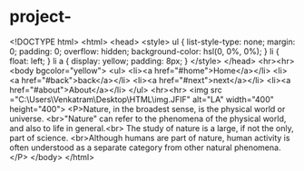 # project-
&lt;!DOCTYPE html> &lt;html> &lt;head> &lt;style> ul {   list-style-type: none;   margin: 0;   padding: 0;   overflow: hidden;   background-color: hsl(0, 0%, 0%); }  li {   float: left; }  li a {   display: yellow;   padding: 8px; } &lt;/style> &lt;/head> &lt;hr>&lt;hr>  &lt;body bgcolor="yellow">  &lt;ul>   &lt;li>&lt;a href="#home">Home&lt;/a>&lt;/li>   &lt;li>&lt;a href="#back">back&lt;/a>&lt;/li>   &lt;li>&lt;a href="#next">next&lt;/a>&lt;/li>   &lt;li>&lt;a href="#about">About&lt;/a>&lt;/li> &lt;/ul> &lt;hr>&lt;hr> &lt;img src ="C:\Users\Venkatram\Desktop\HTML\img.JFIF" alt="LA" width="400" height="400"> &lt;P>Nature, in the broadest sense, is the physical world or universe. &lt;br>"Nature" can refer to the phenomena of the physical world, and also to life in general.&lt;br> The study of nature is a large, if not the only, part of science. &lt;br>Although humans are part of nature, human activity is often understood as a separate category from other natural phenomena.&lt;/P> &lt;/body> &lt;/html>
